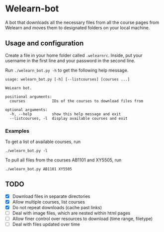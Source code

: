 # Welearn-bot
A bot that downloads all the necessary files from all the course pages from Welearn and moves them to designated folders on your local machine.

## Usage and configuration
Create a file in your home folder called `.welearnrc`. Inside, put your username in the first line and your password in the second line.

Run `./welearn_bot.py -h` to get the following help message.
```
usage: welearn_bot.py [-h] [--listcourses] [courses ...]

WeLearn bot.

positional arguments:
  courses            IDs of the courses to download files from

optional arguments:
  -h, --help         show this help message and exit
  --listcourses, -l  display available courses and exit
```

### Examples
To get a list of available courses, run
```
./welearn_bot.py -l
```
To pull all files from the courses AB1101 and XY5505, run 
```
./welearn_bot.py AB1101 XY5505
```

## TODO
- [x] Download files in separate directories
- [x] Allow multiple courses, list courses
- [x] Do not repeat downloads (cache past links)
- [ ] Deal with image files, which are nested within html pages
- [ ] Allow finer control over resources to download (time range, filetype)
- [ ] Deal with files updated over time
